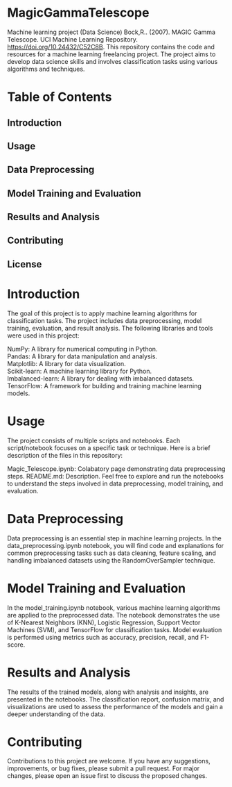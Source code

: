 # MagicGammaTelescope
Machine learning project (Data Science)
Bock,R.. (2007). MAGIC Gamma Telescope. UCI Machine Learning Repository. https://doi.org/10.24432/C52C8B.
This repository contains the code and resources for a machine learning freelancing project. The project aims to develop data science skills and involves classification tasks using various algorithms and techniques.

# Table of Contents
## Introduction
## Usage
## Data Preprocessing
## Model Training and Evaluation
## Results and Analysis
## Contributing
## License

# Introduction
The goal of this project is to apply machine learning algorithms for classification tasks. The project includes data preprocessing, model training, evaluation, and result analysis. The following libraries and tools were used in this project:

NumPy: A library for numerical computing in Python.<br>
Pandas: A library for data manipulation and analysis.<br>
Matplotlib: A library for data visualization.<br>
Scikit-learn: A machine learning library for Python.<br>
Imbalanced-learn: A library for dealing with imbalanced datasets.<br>
TensorFlow: A framework for building and training machine learning models.<br>

# Usage
The project consists of multiple scripts and notebooks. Each script/notebook focuses on a specific task or technique. Here is a brief description of the files in this repository:

Magic_Telescope.ipynb: Colabatory page demonstrating data preprocessing steps.
README.md: Description.
Feel free to explore and run the notebooks to understand the steps involved in data preprocessing, model training, and evaluation.

# Data Preprocessing
Data preprocessing is an essential step in machine learning projects. In the data_preprocessing.ipynb notebook, you will find code and explanations for common preprocessing tasks such as data cleaning, feature scaling, and handling imbalanced datasets using the RandomOverSampler technique.

# Model Training and Evaluation
In the model_training.ipynb notebook, various machine learning algorithms are applied to the preprocessed data. The notebook demonstrates the use of K-Nearest Neighbors (KNN), Logistic Regression, Support Vector Machines (SVM), and TensorFlow for classification tasks. Model evaluation is performed using metrics such as accuracy, precision, recall, and F1-score.

# Results and Analysis
The results of the trained models, along with analysis and insights, are presented in the notebooks. The classification report, confusion matrix, and visualizations are used to assess the performance of the models and gain a deeper understanding of the data.

# Contributing
Contributions to this project are welcome. If you have any suggestions, improvements, or bug fixes, please submit a pull request. For major changes, please open an issue first to discuss the proposed changes.
